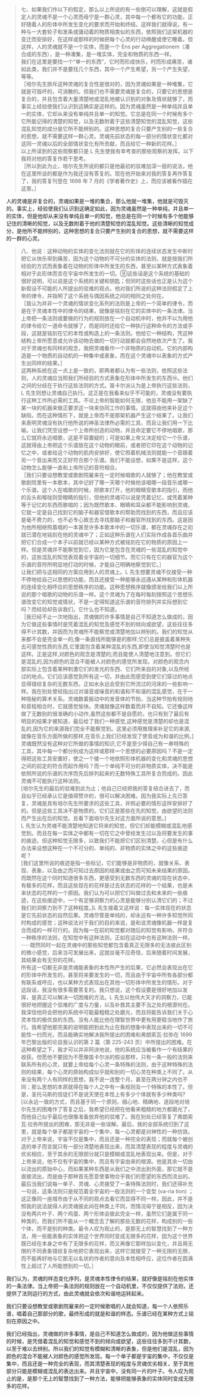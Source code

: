 <blockquote data-pid="gJGdxDzG">七、如果我们作以下的假定，那么以上所说的有一些倒可以理解，这就是假定人的灵魂不是一个心灵而毋宁是一群心灵，其中每一个都有它的功能，正好随着人的形体中所发生变化的要求而开始和终结。这样我们就得说，有一种与一大套轮子和发条或骚动着的物质相类似的东西，依照我们这架机器的变迁而安排好，在这样或那样的时候把每个心灵的行动唤醒或使它睡着。但这样，人的灵魂就不是一个实体，而是一个 Ens per Aggregationem（凑合成的东西），是一种凑集，是一堆实体，完全和物质的东西一样。<br>我们在这里是要找一个“单一的东西”，它时而形成快乐，时而形成痛苦，诸如此类，我们并不是要找几个东西，其中一个产生希望，另一个产生失望，等等。<br>［培尔先生排斥这种灵魂的复合性是很对的，因为灵魂如果是一种堆集，它就是可毁坏的，可消散的。但我们也不需要灵魂是复合的，只要它的思想是复合的，并且包含着大量清楚地或混乱地被认识到的对象及情状就够了，而事实上经验使我们认识到这确实是这样的。因为灵魂虽然是一种单纯并且单一的实体，它却从来没有单纯并且单一的知觉。它总是在同一个时候有多个它所能记得的清楚的知觉，以及无数附着于这些清楚知觉的混乱知觉，这些混乱知觉的成分是它所不能辨别的。这种思想的复合只要产生别的一些复合的思想，就不需要这样一群心灵。灵魂先前状态的每一部分的情状变化都对这同一灵魂以后的全部情状变化有所贡献，而且给它一种新的花样。］<br>以上所读到的这些观察都只是 L 先生使我有幸考查的那些观察的发挥。以下我将对他的答复作若干思考。<br>［所以到此为止，培尔先生所说的都只是他最初的驳难加深一层的说法，他在这里所谈的都是作为我还没有答复的。现在他开始来对我的答复再作答复了，我的答复刊登在 1698 年 7 月的《学者著作史》上，而应该被看作插在这里。］</blockquote><p data-pid="tM6QbpQo">人的灵魂是非复合的，灵魂如果是一堆的集合，那么他就一堆集，他就是可毁灭的。事实上，经验使我们认识到这确定如此，因为灵魂虽然是一种单纯，并且单一的实体，但是他却从来没有单纯且单一的知觉，他总是在同一个时候有多个他能够记住的清晰的知觉，以及无数附着于他的清楚知觉的混乱知觉。这些清晰的知觉成分，是他所不能辨别的，这种思想的复合只要产生别的复合的思想，就不需要这样的一群的心灵。</p><blockquote data-pid="AQyvZTqW">八、他说：这种动物的实体的变化法则就在它的形体的连续状态发生中断时把它从快乐带到痛苦，因为这个动物的不可分的实体的法则，就是按我们所经验的方式而表象着在动物的形体中所发生的东西，甚至以某种方式表象着相对于此形体而言在宇宙中所发生的一切。⑨这些话是这个系统的基础的很好说明，可以说是这个系统的关键和钥匙；但同时这些话也正是认为这个新假设不可能的人所提出的驳难的观点。他对我们所说的这种法则假定了上帝的律令，并指明了这个系统与偶因系统之间的相同之处何在。<br>［我认为并非一个灵魂的情状变化系列的法则是上帝的一个简单的律令，而是在于灵魂本性中的律令的结果，就像是铭刻在它的实体中的一条法律。当上帝把一条法则或要做的行为的规则放在一个自动机中时，他并不以为用他的律令给它一道命令就够了，而是同时还给它一种执行这种命令的方法或手段，这就是铭刻在它的本性或构造上的一条法则。他给它一种结构，凭这种结构上帝所愿意或允许该动物去做的一切行动就都会自然地依次产生了。我对于灵魂也有同样的观念，我把灵魂看作一个非物质的自动机，它的内部构造是一个物质的自动机的一种集中或表象，而在这个灵魂中以表象的方式产生出同样的结果。］<br>这两种系统在这一点上是一致的，即两者都认为有一些法则，依照这些法则，人的灵魂应当照我们所经验的方式表象在形体中所发生的东西⑩。他们之间的分歧在于执行这些法则的方式。笛卡尔派认为是上帝执行这些法则，L 先生则想让灵魂自己执行。这正是在我看来似乎不可能的，灵魂没有要执行这种工作所必需的工具。不论上帝的智能如何无限，他总不能用一架缺了某一块的机器来做正要求这一块来协同工作的事情。这就得由他来补足这个缺陷，而在这种情形下，就是上帝而不是那架机器产生这个结果了。让我们来表明灵魂没有执行他所说的神圣法律所必需的工具，而且让我们用一下比喻。让我们凭空设想一个上帝所创造的动物，并且命定要它不停地唱歌，那么它就将永远唱歌，这是不容置疑的；可是如果上帝又决定给它一个乐谱，这就得由上帝把这个乐谱放在这个动物的眼前，或者把它印在这个动物的记忆之中，或者给这个动物的肌肉安排好，使它照着机械法则就能一个音跟着另一个音出来而又正好符合那个乐谱。我们不能设想，如果不是这样，这个动物怎么能够一直和上帝所记的音符相合。<br>［我们只要设想教堂或歌剧院雇来在一定时候唱歌的人就够了；他在教堂或歌剧院里有一本歌本，其中记好了哪一天哪个时候他该唱哪一段音乐或哪一个乐谱。这个人在唱歌的时候，把歌本打开，他的眼睛受歌本的指引，而他的舌头和喉咙则受眼睛的指引，但他的灵魂可以说是凭着记忆，或凭着某种等于记忆的东西而歌唱的；因为既然歌本、眼睛和耳朵都不能影响到灵魂，它就一定是自己找到它的脑子和器官借歌本的帮助而找到的东西，而且应该是毫不费力的，也不必专心致志去寻找那脑子和器官所找到的东西。这是因为他所相继照着唱的一本甚至许多本歌本中的一切乐谱，都在灵魂存在之初就已潜在地铭刻在他的灵魂中了；正如这种乐谱在人们实际作成各首乐曲并把它们合成一个本子以前就已经以某种方式被铭刻在它的物质的原因上一样。但是灵魂并不能察觉到它，因为它是包含在灵魂的一些混乱的知觉中的，这些混乱的知觉表现着全宇宙的一切细节。而它只有在它的器官为这个乐谱的音符所明显地打动的时候，才能自己明确地察觉到它。］<br>让我们把与这相同的方案应用到人的灵魂上。L 先生想要灵魂不仅接受一种不停地给自己以思想的功能，而且还接受一种能够永远遵从某种和形体机器的连续变化相呼应的思想秩序的功能。这种思想秩序就像颁发给我们以上所说的那个唱歌的动物的乐谱一样。这个灵魂为了在每时每刻按照这个思想乐谱改变它的知觉或情状，不是一定得知道这乐谱的音符排列并实际想到它吗？而经验却告诉我们，它什么也不知道。<br>［我已经不止一次地指出，灵魂做的许多事情是自己不知道怎么做成的，因为它做这些事情时是凭着混乱的知觉及感觉不到的倾向或欲望，这些往往多得不计其数，并因而为灵魂所不能察觉或清楚地加以辨别的。我们的知觉从来都不会是完全单一的,像一条直线所能够是的那样;它们总是披盖着某种失去可感觉性质的东西,它里面包含着某种混乱的东西,即使当知觉清楚时也是这样。正是这样,对颜色的观念是清楚的;而且能使人清楚地注意到。但它们是混乱的,因为颜色的混合不能被人对颜色的感觉所发现。对颜色的观念内部实际上包含着某种刺激它们的发光的东西、它们所来自的对象,以及所经过的地点。它们应该感觉到所有这一切，并由此而感受到使它们穿过的地点显得错综复杂的无数东西，正如水永远会受到它所流过的河床的一些影响一样。我在别处曾经指出过对谐音或噪音的和谐和不和谐的混乱感觉，在于一种隐秘的算术关系。灵魂数着振动中的发音体的节拍，当这种节拍有规则地和音程相合时，它就感觉愉快。灵魂就像这样数着而并不自知。它还像这样做了无数别的很准确的小动作,虽然这些都不是自愿的，也只有到了最后有明显的结果才被知道，最后给了我们一种感觉,这种感觉是清楚的却也是混乱的,因为它的来源我们完全不能察觉到。这里必须用推理来补足它的来源,就像在音乐方面所做的那样,在音乐上我们已经发现了使音成为和谐的比例。]<br>灵魂既然没有这种对它所做的事情的知识,它不是至少得自己有一串特殊的工具，其中每一个都分别成为这样或那样一个思想的必要原因吗？不是一定得把这些工具安置好，使之一个接一个地依照形体机器的变化和灵魂的思想之间的前定的符合而起作用吗？而一个单纯不可分的非物质实体，决不能是依照所说的乐谱的次序而先后排列起来的无数特殊工具所复合而成的。因此灵魂不可能执行这种法则。<br>[培尔先生的最后的驳难到此为止；他自己已经把我的答复结合进去了，而且似乎已经承认它是值得赞许的，很可以解决困难。因为我实际上先已答复，灵魂是具有培尔先生所要求的这些工具，并照必要的情形这样安排好了的。但是这些工具决不是物质的。它们正是那些在先的知觉，由欲望的法则而产生出在后的知觉。且看下面培尔先生对这方面所说的意思。]<br>L 先生认为灵魂不能清楚地知道它将来的知觉，但它们却能模糊或混乱地感觉到。而且在每一实体之中都有一切在它之中曾经发生过以及将要发生的事的痕迹。但这种知觉无限多，以致我们不能把它们区别清楚。心但是有什么办法来设想这种在一个不可分的、单纯的、非物质的实体之中的这些痕迹呢？<br>[我们这里所说的痕迹是指一些标记，它们能够是非物质的，就像关系、表现、表象，以及由之而可知过去原因的结果或由之而可知未来结果的原因。而既然在这个同时知道很多东西，更感受到无数东西的灵魂的现在状态中，有极多的花样，而且这些现在的花样是过去状态的花样的一个结果，也是未来状态的花样的一个原因。我们认为可以把它们叫做过去和未来的一些痕迹，在这些痕迹中，一个有足够洞察力的心灵是能够分别认清它们的；不过我们的洞察力到不了这种程度。]L 先生接着又这样说：每一实体现在的状态是它先前状态的自然后果。灵魂尽管是单纯的，却永远有一种许多知觉所同时构成的感觉；这种说法对于我们的目的来说，是和说灵魂像机器一样是复合而成的一样可行的。因为每一在前的知觉都对随后的知觉有影响，并符合一种秩序的法则，在知觉中有这种法则，正如在运动中也有这种法则一样。······既然同时一起在灵魂中的那些知觉都包含着真正无限多的无法彼此区别的微小感觉，后来当可发展出来，这就丝毫不应奇怪，后来随着时间发展，其结果会有无穷的花样。<br>所有这一切都无非是灵魂能表象的本性所产生的后果，它必然会表现出在它的形体中所发生的，甚至将来要发生的一切，而且由于宇宙中所有各部分都有联系或呼应，也以某种方式表现出在其他一切形体中所发生的情形。对于这段话，我没有很多需要答复的。我只想说，这个假设要是很好地加以发挥，是真正可以解决一切困难的方法。L 先生以他伟大天才的洞察力，已能很好地把握这个驳难的广度与力量，以及补救其主要不当之处的根源何在。<br>我深信他将会把他的系统中可能最粗糙之处磨光，而且将能告诉我们关于心灵本性的极优良的东西。没有人能比他在理智世界中更有用更稳当地作了旅行。我希望他那完美的说明能把到此为止在我的想象中表现出来的一切不可能性一扫而光，而且能确实地解决我所提出的困难和弗朗索瓦·拉弥在 1699 年巴黎出版的论自我认识的第 2 篇（第 225-243 页）中所提出的困难。在这种希望之下，我才可以并非阿谀地说，他的系统应当被看作一个有结果的收获。但愿他不要因为不愿像笛卡尔派的假设那样，只有一条一般的法则来联系所有的心灵，就要上帝给每个心灵一条特殊的法则，由于这种特殊的法则的结果，每个心灵的原始构成似乎就和别的一切心灵在种类上不同了。从来没有两个人有同样的思想，我不说一连整个月，甚至在两分钟之内也不同；那么思想的本原就得在每个人之中有一条规则及一个特殊的本性了。但是，圣托马斯的信徒们不是说天使在本性上有多少个体就有多少种类吗?<br>[以永远一致的方式，而且基于同一个原则，细心地、精确地、逐段地对培尔先生的困难作了答复之后，我希望已经把在他看来粗糙的地方都磨光了，而他自己似乎最后也很像准备放弃他的驳难了。我在别处已经答复了弗朗索瓦·拉弥所提出的困难，那无非是一些误解。最后，我的全部系统归到了这里，就是每个单子都是宇宙的一个集中，每一心灵都是对神性的一种仿效。对于上帝来说，宇宙不仅是集中，而且还是一种完全的表现；而就每个被创造的单子而言就只有一部分清楚地表现出来，而其清楚表现的程度与灵魂的优劣相应，至于其余的无限部分就只是模糊或混乱地表现出来。但是，对于上帝来说，他不仅有宇宙的集中，而且有宇宙由来的根源。他是其余一切由以流出的原始中心，而如果某种东西是从我们之中流出到外面，那它就不是直接流出，而是由于那种首先愿意使事物合乎我们的愿望的东西而流出的。最后当我们说每一单子、灵魂、心灵接受了一条特殊法则时，我们还得补充一句说，这条法则只是规范着全宇宙的一般法则的一个变型 (va-ria tion) ； 这正像同一座城市由于从不同的观点去看它而显得不同一样。因此，并不是照我的说法就得人的灵魂彼此间在种类上不同，而情况毋宁是相反，因为决没有两片叶子、两个鸡蛋、两个形体会彼此完全一样，虽然它们是属于同一种类的，而我们所不能从一个概念去了解的那些无数的花样，构成别的一些个体，而不是别的种类。最令人叹为观止的，是那无上的智慧找到了一种方法，用一些能表象的实体把这个世界同时变成无限多的花样，因为这个世界既已经在本身之中有了无限多的花样，而又再像它那样加以变化，并且用无限的不同表象错综复杂地把它表现出来，这样它就接受了一种无限的无限，而不能再好地与它那无以名状的作者的意向及本性相呼应，这位作者在圆满性上超过了人所能想到的一切。］</blockquote><p data-pid="YATuIaEV">我们认为，灵魂的样态变化序列，是灵魂本性律令的结果，就好像是铭刻在他实体的一条法律。当上帝把一条法则的规则放在一个自动机里，不仅仅提供了法则，还提供了法则运行的方式，由此灵魂就会依次和谐地运转起来。</p><p data-pid="FiAl4be9">我们只要设想教堂或歌剧院雇来的一定时候歌唱的人就会知道，每一个人依照乐谱，唱着自己那部分的歌，最终形成的就是和谐的样态。乐谱已经在某种方式上铭刻在原因之中。</p><p data-pid="Zgse8O2X">我们已经指出，灵魂做的许多事情，是自己不知道怎么做成的，因为他做这些事情的时候，是凭借着混乱的知觉和感觉不到的倾向或欲望，这些往往多到不计其数，以至于难以去辨别。所以我们的知觉有模糊和清晰的表象，但是他们是混乱，因为颜色的混合不能被人对颜色的感觉所发现。每一个单子都是宇宙的集中，不仅仅是集中，而且还是一种完全的表现，而其清楚表现的程度与灵魂优劣相关，至于其他部分只能是模糊或混乱的表达出来。并且宇宙中，没有同一片的叶子。令人叹为观止的是，是那个无上的智慧找到了一种方法，能够把能够表象的实体同时变成无限多的花样。</p><p></p>